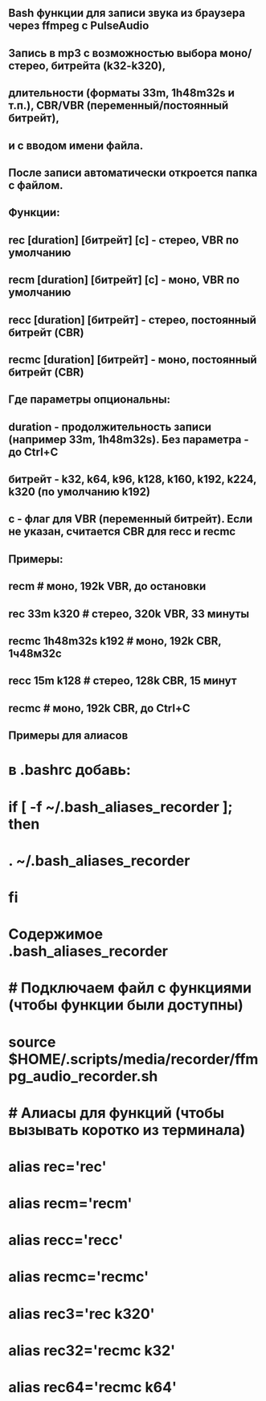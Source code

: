 ## Bash функции для записи звука из браузера через ffmpeg с PulseAudio
## Запись в mp3 с возможностью выбора моно/стерео, битрейта (k32-k320),
## длительности (форматы 33m, 1h48m32s и т.п.), CBR/VBR (переменный/постоянный битрейт),
## и с вводом имени файла.
## После записи автоматически откроется папка с файлом.
##
## Функции:
##   rec [duration] [битрейт] [c]    - стерео, VBR по умолчанию
##   recm [duration] [битрейт] [c]   - моно, VBR по умолчанию
##   recc [duration] [битрейт]       - стерео, постоянный битрейт (CBR)
##   recmc [duration] [битрейт]       - моно, постоянный битрейт (CBR)
##
## Где параметры опциональны:
##   duration - продолжительность записи (например 33m, 1h48m32s). Без параметра - до Ctrl+C
##   битрейт - k32, k64, k96, k128, k160, k192, k224, k320 (по умолчанию k192)
##   c        - флаг для VBR (переменный битрейт). Если не указан, считается CBR для recc и recmc
##
## Примеры:
##   recm           # моно, 192k VBR, до остановки
##   rec 33m k320   # стерео, 320k VBR, 33 минуты
##   recmc 1h48m32s k192    # моно, 192k CBR, 1ч48м32с
##   recc 15m k128  # стерео, 128k CBR, 15 минут
##   recmc          # моно, 192k CBR, до Ctrl+C
## Примеры для алиасов
# в .bashrc добавь:
# 
# if [ -f ~/.bash_aliases_recorder ]; then
#     . ~/.bash_aliases_recorder
# fi
# 
# Содержимое .bash_aliases_recorder
# # Подключаем файл с функциями (чтобы функции были доступны)
# source $HOME/.scripts/media/recorder/ffmpg_audio_recorder.sh
# 
# # Алиасы для функций (чтобы вызывать коротко из терминала)
# alias rec='rec'
# alias recm='recm'
# alias recc='recc'
# alias recmc='recmc'
# alias rec3='rec k320'
# alias rec32='recmc k32'
# alias rec64='recmc k64'
